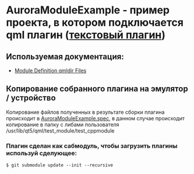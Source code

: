 # AuroraModuleExample - пример проекта, в котором подключается qml плагин ([текстовый плагин](https://github.com/Dimferon/test_cppmodule/))

## Используемая документация:
- [Module Definition qmldir Files](https://doc.qt.io/qt-5/qtqml-modules-qmldir.html)

## Копирование собранного плагина на эмулятор / устройство

Копирование файлов полученных в результате сборки плагина происходит в [AuroraModuleExample.spec](https://gitkraken.dev/link/dnNjb2RlOi8vZWFtb2Rpby5naXRsZW5zL2xpbmsvci9hNmIyMjA5MjliNDQyYTI1ZDhkNDk2MjdiYzgyNDRmMjQzY2YwZGZkL2YvcnBtL0F1cm9yYU1vZHVsZUV4YW1wbGUuc3BlYz91cmw9aHR0cHMlM0ElMkYlMkZnaXRodWIuY29tJTJGRGltZmVyb24lMkZBdXJvcmFNb2R1bGVFeGFtcGxlLmdpdCZsaW5lcz01OA%3D%3D?origin=gitlens), в данном случае происходит копирование в папку с либами пользователя /usr/lib/qt5/qml/test_module/test_cppmodule

### Плагин сделан как сабмодуль, чтобы загрузить плагины используй сделующее:
```console
$ git submodule update --init --recursive
```

